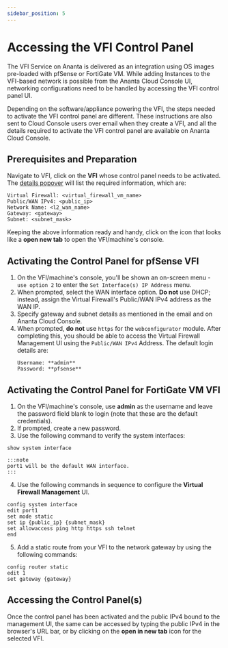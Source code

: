 ```yaml
---
sidebar_position: 5
---
```

# Accessing the VFI Control Panel

The VFI Service on Ananta is delivered as an integration using OS images pre-loaded with pfSense or FortiGate VM. While adding Instances to the VFI-based network is possible from the Ananta Cloud Console UI, networking configurations need to be handled by accessing the VFI control panel UI.

Depending on the software/appliance powering the VFI, the steps needed to activate the VFI control panel are different. These instructions are also sent to Cloud Console users over email when they create a VFI, and all the details required to activate the VFI control panel are available on Ananta Cloud Console.

## Prerequisites and Preparation

Navigate to VFI, click on the **VFI** whose control panel needs to be activated. The [details popover](/docs/Networking/FirewallandSecurity/ViewingVFINetworkDetails) will list the required information, which are:

```
Virtual Firewall: <virtual_firewall_vm_name>
Public/WAN IPv4: <public_ip>
Network Name: <l2_wan_name>
Gateway: <gateway>
Subnet: <subnet_mask>
```

Keeping the above information ready and handy, click on the icon that looks like a **open new tab** to open the VFI/machine's console.

## Activating the Control Panel for pfSense VFI

1. On the VFI/machine's console, you'll be shown an on-screen menu - `use option 2` to enter the `Set Interface(s) IP Address` menu.
2. When prompted, select the WAN interface option. **Do not** use DHCP; instead, assign the Virtual Firewall's Public/WAN IPv4 address as the WAN IP.
3. Specify gateway and subnet details as mentioned in the email and on Ananta Cloud Console.
4. When prompted, **do not** use `https` for the `webconfigurator` module. After completing this, you should be able to access the Virtual Firewall Management UI using the `Public/WAN IPv4` Address. The default login details are:
	```
	Username: **admin**
	Password: **pfsense**
	```


## Activating the Control Panel for FortiGate VM VFI

1. On the VFI/machine's console, use **admin** as the username and leave the password field blank to login (note that these are the default credentials).
2. If prompted, create a new password.
3. Use the following command to verify the system interfaces:

```
show system interface
```

	:::note
	port1 will be the default WAN interface.
	:::

4. Use the following commands in sequence to configure the **Virtual Firewall Management** UI.

```
config system interface  
edit port1  
set mode static  
set ip {public_ip} {subnet_mask}  
set allowaccess ping http https ssh telnet  
end
```


5. Add a static route from your VFI to the network gateway by using the following commands:
```
config router static  
edit 1  
set gateway {gateway}
```

## Accessing the Control Panel(s)

Once the control panel has been activated and the public IPv4 bound to the management UI, the same can be accessed by typing the public IPv4 in the browser's URL bar, or by clicking on the **open in new tab** icon for the selected VFI.


